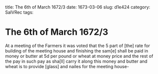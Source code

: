 title: The 6th of March 1672/3
date: 1673-03-06
slug: d1e424
category: SalVRec
tags: 


<div markdown class="doc" id="d1e424">


# The 6th of March 1672/3

At a meeting of the Farmers it was voted that the 5 part of [the] rate for building of the meeting house and finishing the sam[e] shall be paid in money or butter at 5d per pound or wheat at money price and the rest of the pay in such pay as sha[ll] carry it along this money and butter and wheat is to provide [glass] and nailes for the meeting house-
</div>